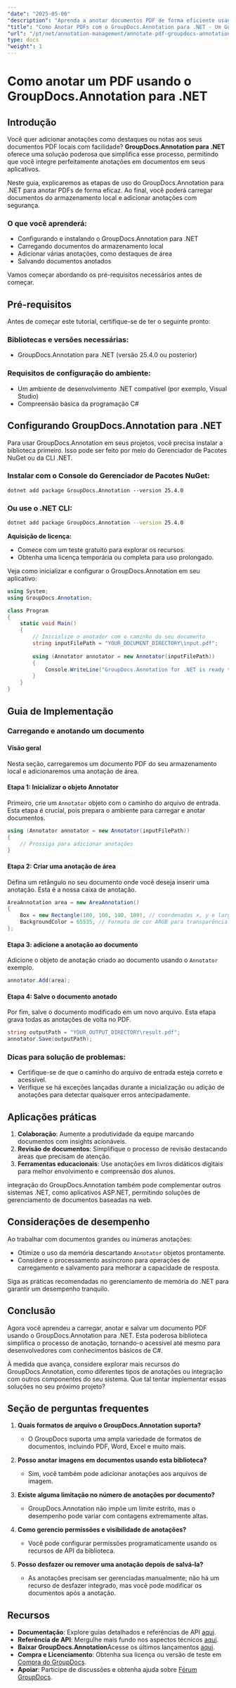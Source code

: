 ```yaml
---
"date": "2025-05-06"
"description": "Aprenda a anotar documentos PDF de forma eficiente usando o GroupDocs.Annotation para .NET. Este guia aborda a configuração, a adição de anotações e o salvamento do seu trabalho."
"title": "Como Anotar PDFs com o GroupDocs.Annotation para .NET - Um Guia Completo"
"url": "/pt/net/annotation-management/annotate-pdf-groupdocs-annotation-net/"
type: docs
"weight": 1
---
```


# Como anotar um PDF usando o GroupDocs.Annotation para .NET

## Introdução

Você quer adicionar anotações como destaques ou notas aos seus documentos PDF locais com facilidade? **GroupDocs.Annotation para .NET** oferece uma solução poderosa que simplifica esse processo, permitindo que você integre perfeitamente anotações em documentos em seus aplicativos.

Neste guia, explicaremos as etapas de uso do GroupDocs.Annotation para .NET para anotar PDFs de forma eficaz. Ao final, você poderá carregar documentos do armazenamento local e adicionar anotações com segurança.

### O que você aprenderá:
- Configurando e instalando o GroupDocs.Annotation para .NET
- Carregando documentos do armazenamento local
- Adicionar várias anotações, como destaques de área
- Salvando documentos anotados

Vamos começar abordando os pré-requisitos necessários antes de começar.

## Pré-requisitos

Antes de começar este tutorial, certifique-se de ter o seguinte pronto:

### Bibliotecas e versões necessárias:
- GroupDocs.Annotation para .NET (versão 25.4.0 ou posterior)

### Requisitos de configuração do ambiente:
- Um ambiente de desenvolvimento .NET compatível (por exemplo, Visual Studio)
- Compreensão básica da programação C#

## Configurando GroupDocs.Annotation para .NET

Para usar GroupDocs.Annotation em seus projetos, você precisa instalar a biblioteca primeiro. Isso pode ser feito por meio do Gerenciador de Pacotes NuGet ou da CLI .NET.

### Instalar com o Console do Gerenciador de Pacotes NuGet:
```shell
dotnet add package GroupDocs.Annotation --version 25.4.0
```

### Ou use o .NET CLI:
```bash
dotnet add package GroupDocs.Annotation --version 25.4.0
```

**Aquisição de licença:**
- Comece com um teste gratuito para explorar os recursos.
- Obtenha uma licença temporária ou completa para uso prolongado.

Veja como inicializar e configurar o GroupDocs.Annotation em seu aplicativo:

```csharp
using System;
using GroupDocs.Annotation;

class Program
{
    static void Main()
    {
        // Inicialize o anotador com o caminho do seu documento
        string inputFilePath = "YOUR_DOCUMENT_DIRECTORY\input.pdf";
        
        using (Annotator annotator = new Annotator(inputFilePath))
        {
            Console.WriteLine("GroupDocs.Annotation for .NET is ready to use.");
        }
    }
}
```

## Guia de Implementação

### Carregando e anotando um documento

#### Visão geral
Nesta seção, carregaremos um documento PDF do seu armazenamento local e adicionaremos uma anotação de área.

#### Etapa 1: Inicializar o objeto Annotator
Primeiro, crie um `Annotator` objeto com o caminho do arquivo de entrada. Esta etapa é crucial, pois prepara o ambiente para carregar e anotar documentos.

```csharp
using (Annotator annotator = new Annotator(inputFilePath))
{
    // Prossiga para adicionar anotações
}
```

#### Etapa 2: Criar uma anotação de área
Defina um retângulo no seu documento onde você deseja inserir uma anotação. Esta é a nossa caixa de anotação.

```csharp
AreaAnnotation area = new AreaAnnotation()
{
    Box = new Rectangle(100, 100, 100, 100), // coordenadas x, y e largura e altura
    BackgroundColor = 65535, // Formato de cor ARGB para transparência
};
```

#### Etapa 3: adicione a anotação ao documento
Adicione o objeto de anotação criado ao documento usando o `Annotator` exemplo.

```csharp
annotator.Add(area);
```

#### Etapa 4: Salve o documento anotado
Por fim, salve o documento modificado em um novo arquivo. Esta etapa grava todas as anotações de volta no PDF.

```csharp
string outputPath = "YOUR_OUTPUT_DIRECTORY\result.pdf";
annotator.Save(outputPath);
```

### Dicas para solução de problemas:
- Certifique-se de que o caminho do arquivo de entrada esteja correto e acessível.
- Verifique se há exceções lançadas durante a inicialização ou adição de anotações para detectar quaisquer erros antecipadamente.

## Aplicações práticas

1. **Colaboração**: Aumente a produtividade da equipe marcando documentos com insights acionáveis.
2. **Revisão de documentos**: Simplifique o processo de revisão destacando áreas que precisam de atenção.
3. **Ferramentas educacionais**: Use anotações em livros didáticos digitais para melhor envolvimento e compreensão dos alunos.

integração do GroupDocs.Annotation também pode complementar outros sistemas .NET, como aplicativos ASP.NET, permitindo soluções de gerenciamento de documentos baseadas na web.

## Considerações de desempenho

Ao trabalhar com documentos grandes ou inúmeras anotações:
- Otimize o uso da memória descartando `Annotator` objetos prontamente.
- Considere o processamento assíncrono para operações de carregamento e salvamento para melhorar a capacidade de resposta.

Siga as práticas recomendadas no gerenciamento de memória do .NET para garantir um desempenho tranquilo.

## Conclusão

Agora você aprendeu a carregar, anotar e salvar um documento PDF usando o GroupDocs.Annotation para .NET. Esta poderosa biblioteca simplifica o processo de anotação, tornando-o acessível até mesmo para desenvolvedores com conhecimentos básicos de C#.

À medida que avança, considere explorar mais recursos do GroupDocs.Annotation, como diferentes tipos de anotações ou integração com outros componentes do seu sistema. Que tal tentar implementar essas soluções no seu próximo projeto?

## Seção de perguntas frequentes

1. **Quais formatos de arquivo o GroupDocs.Annotation suporta?**
   - O GroupDocs suporta uma ampla variedade de formatos de documentos, incluindo PDF, Word, Excel e muito mais.

2. **Posso anotar imagens em documentos usando esta biblioteca?**
   - Sim, você também pode adicionar anotações aos arquivos de imagem.

3. **Existe alguma limitação no número de anotações por documento?**
   - GroupDocs.Annotation não impõe um limite estrito, mas o desempenho pode variar com contagens extremamente altas.

4. **Como gerencio permissões e visibilidade de anotações?**
   - Você pode configurar permissões programaticamente usando os recursos de API da biblioteca.

5. **Posso desfazer ou remover uma anotação depois de salvá-la?**
   - As anotações precisam ser gerenciadas manualmente; não há um recurso de desfazer integrado, mas você pode modificar os documentos após a anotação.

## Recursos

- **Documentação**: Explore guias detalhados e referências de API [aqui](https://docs.groupdocs.com/annotation/net/).
- **Referência de API**: Mergulhe mais fundo nos aspectos técnicos [aqui](https://reference.groupdocs.com/annotation/net/).
- **Baixar GroupDocs.Annotation**Acesse os últimos lançamentos [aqui](https://releases.groupdocs.com/annotation/net/).
- **Compra e Licenciamento**: Obtenha sua licença ou versão de teste em [Compra do GroupDocs](https://purchase.groupdocs.com/buy).
- **Apoiar**: Participe de discussões e obtenha ajuda sobre [Fórum GroupDocs](https://forum.groupdocs.com/c/annotation).